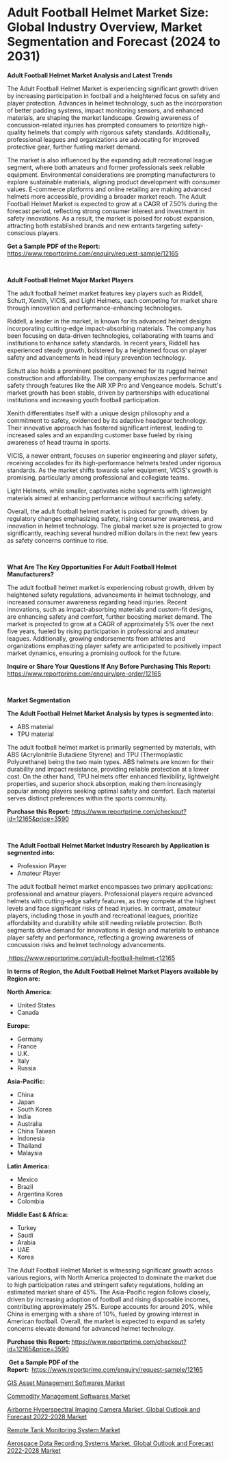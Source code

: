 <p><h1>Adult Football Helmet Market Size: Global Industry Overview, Market Segmentation and Forecast (2024 to 2031)</h1></p><p><strong>Adult Football Helmet Market Analysis and Latest Trends</strong></p>
<p><p>The Adult Football Helmet Market is experiencing significant growth driven by increasing participation in football and a heightened focus on safety and player protection. Advances in helmet technology, such as the incorporation of better padding systems, impact monitoring sensors, and enhanced materials, are shaping the market landscape. Growing awareness of concussion-related injuries has prompted consumers to prioritize high-quality helmets that comply with rigorous safety standards. Additionally, professional leagues and organizations are advocating for improved protective gear, further fueling market demand.</p><p>The market is also influenced by the expanding adult recreational league segment, where both amateurs and former professionals seek reliable equipment. Environmental considerations are prompting manufacturers to explore sustainable materials, aligning product development with consumer values. E-commerce platforms and online retailing are making advanced helmets more accessible, providing a broader market reach. The Adult Football Helmet Market is expected to grow at a CAGR of 7.50% during the forecast period, reflecting strong consumer interest and investment in safety innovations. As a result, the market is poised for robust expansion, attracting both established brands and new entrants targeting safety-conscious players.</p></p>
<p><strong>Get a Sample PDF of the Report:&nbsp;</strong> <a href="https://www.reportprime.com/enquiry/request-sample/12165">https://www.reportprime.com/enquiry/request-sample/12165</a></p>
<p>&nbsp;</p>
<p><strong>Adult Football Helmet Major Market Players</strong></p>
<p><p>The adult football helmet market features key players such as Riddell, Schutt, Xenith, VICIS, and Light Helmets, each competing for market share through innovation and performance-enhancing technologies. </p><p>Riddell, a leader in the market, is known for its advanced helmet designs incorporating cutting-edge impact-absorbing materials. The company has been focusing on data-driven technologies, collaborating with teams and institutions to enhance safety standards. In recent years, Riddell has experienced steady growth, bolstered by a heightened focus on player safety and advancements in head injury prevention technology. </p><p>Schutt also holds a prominent position, renowned for its rugged helmet construction and affordability. The company emphasizes performance and safety through features like the AiR XP Pro and Vengeance models. Schutt's market growth has been stable, driven by partnerships with educational institutions and increasing youth football participation.</p><p>Xenith differentiates itself with a unique design philosophy and a commitment to safety, evidenced by its adaptive headgear technology. Their innovative approach has fostered significant interest, leading to increased sales and an expanding customer base fueled by rising awareness of head trauma in sports.</p><p>VICIS, a newer entrant, focuses on superior engineering and player safety, receiving accolades for its high-performance helmets tested under rigorous standards. As the market shifts towards safer equipment, VICIS's growth is promising, particularly among professional and collegiate teams.</p><p>Light Helmets, while smaller, captivates niche segments with lightweight materials aimed at enhancing performance without sacrificing safety.</p><p>Overall, the adult football helmet market is poised for growth, driven by regulatory changes emphasizing safety, rising consumer awareness, and innovation in helmet technology. The global market size is projected to grow significantly, reaching several hundred million dollars in the next few years as safety concerns continue to rise.</p></p>
<p>&nbsp;</p>
<p><strong>What Are The Key Opportunities For Adult Football Helmet Manufacturers?</strong></p>
<p><p>The adult football helmet market is experiencing robust growth, driven by heightened safety regulations, advancements in helmet technology, and increased consumer awareness regarding head injuries. Recent innovations, such as impact-absorbing materials and custom-fit designs, are enhancing safety and comfort, further boosting market demand. The market is projected to grow at a CAGR of approximately 5% over the next five years, fueled by rising participation in professional and amateur leagues. Additionally, growing endorsements from athletes and organizations emphasizing player safety are anticipated to positively impact market dynamics, ensuring a promising outlook for the future.</p></p>
<p><strong>Inquire or Share Your Questions If Any Before Purchasing This Report:</strong> <a href="https://www.reportprime.com/enquiry/pre-order/12165">https://www.reportprime.com/enquiry/pre-order/12165</a></p>
<p>&nbsp;</p>
<p><strong>Market Segmentation</strong></p>
<p><strong>The Adult Football Helmet Market Analysis by types is segmented into:</strong></p>
<p><ul><li>ABS material</li><li>TPU material</li></ul></p>
<p><p>The adult football helmet market is primarily segmented by materials, with ABS (Acrylonitrile Butadiene Styrene) and TPU (Thermoplastic Polyurethane) being the two main types. ABS helmets are known for their durability and impact resistance, providing reliable protection at a lower cost. On the other hand, TPU helmets offer enhanced flexibility, lightweight properties, and superior shock absorption, making them increasingly popular among players seeking optimal safety and comfort. Each material serves distinct preferences within the sports community.</p></p>
<p><strong>Purchase this Report:&nbsp;</strong><a href="https://www.reportprime.com/checkout?id=12165&price=3590">https://www.reportprime.com/checkout?id=12165&price=3590</a></p>
<p>&nbsp;</p>
<p><strong>The Adult Football Helmet Market Industry Research by Application is segmented into:</strong></p>
<p><ul><li>Profession Player</li><li>Amateur Player</li></ul></p>
<p><p>The adult football helmet market encompasses two primary applications: professional and amateur players. Professional players require advanced helmets with cutting-edge safety features, as they compete at the highest levels and face significant risks of head injuries. In contrast, amateur players, including those in youth and recreational leagues, prioritize affordability and durability while still needing reliable protection. Both segments drive demand for innovations in design and materials to enhance player safety and performance, reflecting a growing awareness of concussion risks and helmet technology advancements.</p></p>
<p><a href="https://www.reportprime.com/adult-football-helmet-r12165">&nbsp;https://www.reportprime.com/adult-football-helmet-r12165</a></p>
<p><strong>In terms of Region, the Adult Football Helmet Market Players available by Region are:</strong></p>
<p>
    <p> <strong> North America: </strong>
        <ul>
            <li>United States</li>
            <li>Canada</li>
        </ul>
        </p> 
    <p> <strong> Europe: </strong>
        <ul>
            <li>Germany</li>
            <li>France</li>
            <li>U.K.</li>
            <li>Italy</li>
            <li>Russia</li>
        </ul>
        </p> 
    <p> <strong> Asia-Pacific: </strong>
        <ul>
            <li>China</li>
            <li>Japan</li>
            <li>South Korea</li>
            <li>India</li>
            <li>Australia</li>
            <li>China Taiwan</li>
            <li>Indonesia</li>
            <li>Thailand</li>
            <li>Malaysia</li>
        </ul>
        </p> 
    <p> <strong> Latin America: </strong>
        <ul>
            <li>Mexico</li>
            <li>Brazil</li>
            <li>Argentina Korea</li>
            <li>Colombia</li>
        </ul>
        </p> 
    <p> <strong> Middle East & Africa: </strong>
        <ul>
            <li>Turkey</li>
            <li>Saudi</li>
            <li>Arabia</li>
            <li>UAE</li>
            <li>Korea</li>
        </ul>
    </p>
    </p>
<p><p>The Adult Football Helmet Market is witnessing significant growth across various regions, with North America projected to dominate the market due to high participation rates and stringent safety regulations, holding an estimated market share of 45%. The Asia-Pacific region follows closely, driven by increasing adoption of football and rising disposable incomes, contributing approximately 25%. Europe accounts for around 20%, while China is emerging with a share of 10%, fueled by growing interest in American football. Overall, the market is expected to expand as safety concerns elevate demand for advanced helmet technology.</p></p>
<p><strong>Purchase this Report: </strong><a href="https://www.reportprime.com/checkout?id=12165&price=3590">https://www.reportprime.com/checkout?id=12165&price=3590</a></p>
<p>&nbsp;<strong>Get a Sample PDF of the Report:&nbsp;&nbsp;</strong><a href="https://www.reportprime.com/enquiry/request-sample/12165">https://www.reportprime.com/enquiry/request-sample/12165</a></p>
<p><strong></strong></p>
<p><p><a href="https://issuu.com/reportprime-2/docs/gis-asset-management-softwares-mark_be5ba68d37aea5">GIS Asset Management Softwares Market</a></p><p><a href="https://issuu.com/reportprime-2/docs/commodity-management-softwares-mark_385753bc2d0524">Commodity Management Softwares Market</a></p><p><a href="https://www.linkedin.com/pulse/mapping-airborne-hyperspectral-imaging-camera-market-global-outlook-g5zbf?trackingId=oefTDx0vRPS7mPnSmMkOhQ%3D%3D">Airborne Hyperspectral Imaging Camera Market, Global Outlook and Forecast 2022-2028 Market</a></p><p><a href="https://medium.com/@tracey.skinner9085/market-insights-global-remote-tank-monitoring-system-market-forecast-and-innovation-trends-d18671673358">Remote Tank Monitoring System Market</a></p><p><a href="https://www.linkedin.com/pulse/aerospace-data-recording-systems-market-global-outlook-forecast-zrzaf?trackingId=%2FYpiUsZ3QDOHA1VBKmamsw%3D%3D">Aerospace Data Recording Systems Market, Global Outlook and Forecast 2022-2028 Market</a></p></p>